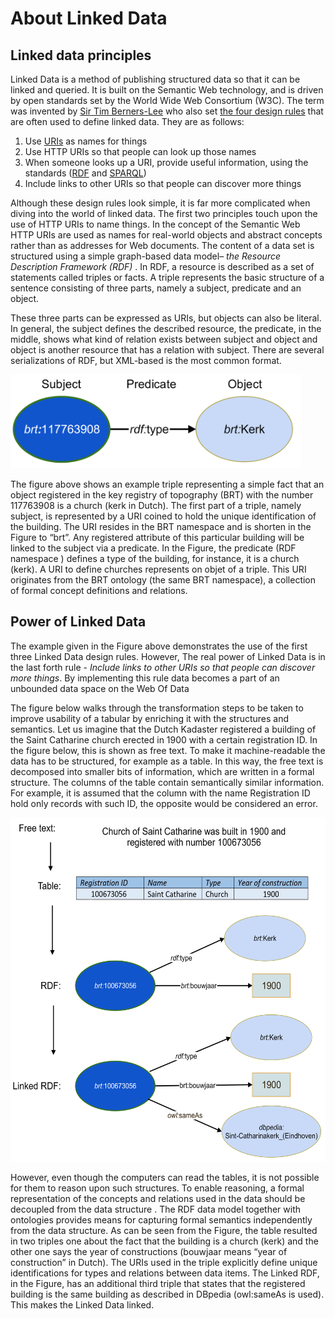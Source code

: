 # About Linked Data

## Linked data principles

Linked Data is a method of publishing structured data so that it can be linked and queried. 
It is built on the Semantic Web technology, and is driven by open standards set by the World 
Wide Web Consortium (W3C). The term was  invented by [Sir Tim Berners-Lee](https://pdfs.semanticscholar.org/566c/1c6bd366b4c9e07fc37eb372771690d5ba31.pdf) who also set [the four 
design rules]((https://www.w3.org/DesignIssues/LinkedData.html)) that are often used to define linked data. They are as follows:

1.	Use [URIs](https://en.wikipedia.org/wiki/Uniform_Resource_Identifier) as names for things
2.	Use HTTP URIs so that people can look up those names
3.	When someone looks up a URI, provide useful information, using the standards 
([RDF](https://www.w3.org/RDF/) and [SPARQL](https://www.w3.org/TR/rdf-sparql-query/))
4.	Include links to other URIs so that people can discover more things


Although these design rules look simple, it is far more complicated when diving into the world of linked 
data. The first two principles touch upon the use of HTTP URIs to name things. In the concept of the 
Semantic Web HTTP URIs are used as names for real-world objects and abstract concepts rather than as 
addresses for Web documents. The content of a data set is structured using a simple graph-based data 
model– *the Resource Description Framework (RDF)* . In RDF, a resource is described as a set of statements 
called triples or facts. A triple represents the basic structure of a sentence consisting of three parts, 
namely a subject, predicate and an object. 

These three parts can be expressed as URIs, but objects can also be literal. In general, the subject 
defines the described resource, the predicate, in the middle, shows what kind of relation exists between 
subject and object and object is another resource that has a relation with subject. There are several 
serializations of RDF, but XML-based is the most common format. 

<img src="/images/about_ld_1.png" height="150" title="Triple is a basic building block to structure data on the Semantic Web. 
It consists of a subject expressed as a URI, predicate (also URI) and an object 
that can be either a liter or a URI. "/>

The figure above shows an example triple representing a simple fact that an object registered in the key 
registry of topography (BRT) with the number 117763908 is a church (kerk in Dutch). The first part 
of a triple, namely subject, is represented by a URI coined to hold the unique identification of 
the building. The URI resides in the BRT namespace and is shorten in the Figure to “brt”. 
Any registered attribute of this particular building will be linked to the subject via a predicate. 
In the Figure, the predicate (RDF namespace ) defines a type of the building, for instance, 
it is a church (kerk). A URI to define churches represents on objet of a triple. 
This URI originates from the BRT ontology (the same BRT namespace), a collection of 
formal concept definitions and relations. 


## Power of Linked Data


The example given in the Figure above demonstrates the use of the first three Linked Data design rules. However, 
The real power of Linked Data is in the last forth rule - *Include links to other URIs so that people can discover more things*. 
By implementing this rule data becomes a part of an unbounded data space on the Web Of Data

The figure below walks through the transformation steps to be taken to improve usability of a tabular by enriching it with the structures and semantics. 
Let us imagine that the Dutch Kadaster registered a building 
of the Saint Catharine church erected in 1900 with a certain registration ID. In the figure below, this is shown as free text. 
To make it machine-readable the data has to be structured, for example as a table. In this way, the free text is decomposed 
into smaller bits of information, which are written in a formal structure. The columns of the table contain semantically 
similar information. For example, it is assumed that the column with the name Registration ID hold only records with such ID, 
the opposite would be considered an error. 

<img src="/images/about_ld_2.png" height="550" title="Data transformation from unstructured free text into structured table and to linked RDF."/>

However, even though the computers can read the tables, it is not possible for them to reason upon such structures. 
To enable reasoning, a formal representation of the concepts and relations used in the data should be decoupled from 
the data structure . The RDF data model together with ontologies provides means for capturing formal semantics independently 
from the data structure. As can be seen from the Figure, the table resulted in two triples one about the fact that the building 
is a church (kerk) and the other one says the year of constructions (bouwjaar means “year of construction” in Dutch). 
The URIs used in the triple explicitly define unique identifications for types and relations between data items. 
The Linked RDF, in the Figure, has an additional third triple that states that the registered building is the 
same building as described in DBpedia  (owl:sameAs is used). This makes the Linked Data linked.